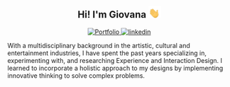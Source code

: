 
<h2 align="center">Hi! I'm Giovana <img src="hi.gif" width="28"></h2>
<p align="center" >
  <a href="https://www.giovanabirck.com">
    <img alt="Portfolio" title="Check my work" src="https://img.shields.io/badge/Portfolio-000000?style=for-the-badge"> 
  </a> 
  <a href="https://www.linkedin.com/in/giovanabirck/">
    <img alt="linkedin" title="Linkedin Profile" src="https://img.shields.io/badge/linkedin-%230077B5.svg?&style=for-the-badge&logo=linkedin&logoColor=white"/>
  </a>  
</p>

<p>With a multidisciplinary background in the artistic, cultural and entertainment industries, I have spent the past years specializing in, experimenting with, and researching Experience and Interaction Design. I learned to incorporate a holistic approach to my designs by implementing innovative thinking to solve complex problems.
</p>





<!--
**giovanabirck/giovanabirck** is a ✨ _special_ ✨ repository because its `README.md` (this file) appears on your GitHub profile.

Here are some ideas to get you started:

- 🔭 I’m currently working on ...
- 🌱 I’m currently learning ...
- 👯 I’m looking to collaborate on ...
- 🤔 I’m looking for help with ...
- 💬 Ask me about ...
- 📫 How to reach me: ...
- 😄 Pronouns: ...
- ⚡ Fun fact: ...
-->
